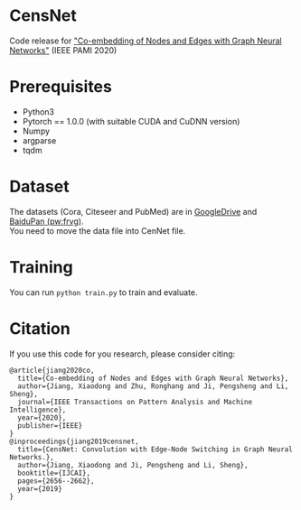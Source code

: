 # CensNet
Code release for ["Co-embedding of Nodes and Edges with Graph Neural Networks"](https://arxiv.org/abs/2010.13242) (IEEE PAMI 2020)

# Prerequisites
* Python3
* Pytorch == 1.0.0 (with suitable CUDA and CuDNN version)
* Numpy
* argparse
* tqdm

# Dataset
The datasets (Cora, Citeseer and PubMed) are in [GoogleDrive](https://drive.google.com/file/d/1TXVTe2saZ80d26X5zhkqObhfhhTm6vyl/view?usp=sharing) and [BaiduPan (pw:frvg)](https://pan.baidu.com/s/1d5D5qApPvlYVdV5qWlUIgA).  
You need to move the data file into CenNet file.

# Training
You can run `python train.py` to train and evaluate.

# Citation
If you use this code for you research, please consider citing:  
```
@article{jiang2020co,
  title={Co-embedding of Nodes and Edges with Graph Neural Networks},
  author={Jiang, Xiaodong and Zhu, Ronghang and Ji, Pengsheng and Li, Sheng},
  journal={IEEE Transactions on Pattern Analysis and Machine Intelligence},
  year={2020},
  publisher={IEEE}
}  
@inproceedings{jiang2019censnet,
  title={CensNet: Convolution with Edge-Node Switching in Graph Neural Networks.},
  author={Jiang, Xiaodong and Ji, Pengsheng and Li, Sheng},
  booktitle={IJCAI},
  pages={2656--2662},
  year={2019}
}
```
